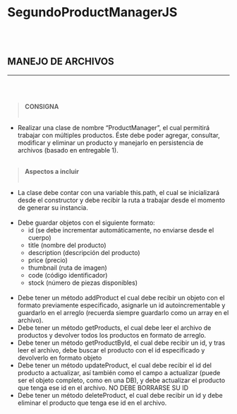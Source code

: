 # SegundoProductManagerJS
<br></br>
## MANEJO DE ARCHIVOS
---

<br></br>

> **CONSIGNA**
<br></br>
* Realizar una clase de nombre “ProductManager”, el cual permitirá trabajar con múltiples productos. Éste debe poder agregar, consultar, modificar y eliminar un producto y manejarlo en persistencia de archivos (basado en entregable 1).
<br></br>
>**Aspectos a incluir**
<br></br>
* La clase debe contar con una variable this.path, el cual se inicializará desde el constructor y debe recibir la ruta a trabajar desde el momento de generar su instancia.
<br></br>
* Debe guardar objetos con el siguiente formato:
    * id (se debe incrementar automáticamente, no enviarse desde el cuerpo)
    * title (nombre del producto)
    * description (descripción del producto)
    * price (precio)
    * thumbnail (ruta de imagen)
    * code (código identificador)
    * stock (número de piezas disponibles)
<br></br>
* Debe tener un método addProduct el cual debe recibir un objeto con el formato previamente especificado, asignarle un id autoincrementable y guardarlo en el arreglo (recuerda siempre guardarlo como un array en el archivo).
* Debe tener un método getProducts, el cual debe leer el archivo de productos y devolver todos los productos en formato de arreglo.
* Debe tener un método getProductById, el cual debe recibir un id, y tras leer el archivo, debe buscar el producto con el id especificado y devolverlo en formato objeto
* Debe tener un método updateProduct, el cual debe recibir el id del producto a actualizar, así también como el campo a actualizar (puede ser el objeto completo, como en una DB), y debe actualizar el producto que tenga ese id en el archivo. NO DEBE BORRARSE SU ID 
* Debe tener un método deleteProduct, el cual debe recibir un id y debe eliminar el producto que tenga ese id en el archivo.


